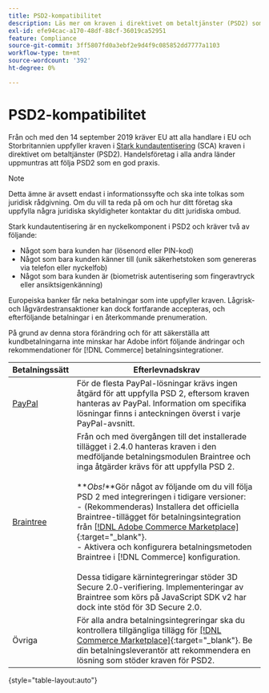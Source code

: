 ```yaml
---
title: PSD2-kompatibilitet
description: Läs mer om kraven i direktivet om betaltjänster (PSD2) som kan påverka din butik.
exl-id: efe94cac-a170-48df-88cf-36019ca52951
feature: Compliance
source-git-commit: 3ff5807fd0a3ebf2e9d4f9c085852dd7777a1103
workflow-type: tm+mt
source-wordcount: '392'
ht-degree: 0%

---
```


# PSD2-kompatibilitet

Från och med den 14 september 2019 kräver EU att alla handlare i EU och Storbritannien uppfyller kraven i [Stark kundautentisering](https://www.cardinalcommerce.com/content-hub/mandates/psd2-sca/understanding-psd2-sca) (SCA) kraven i direktivet om betaltjänster (PSD2). Handelsföretag i alla andra länder uppmuntras att följa PSD2 som en god praxis.

>[!NOTE]
>
>Detta ämne är avsett endast i informationssyfte och ska inte tolkas som juridisk rådgivning. Om du vill ta reda på om och hur ditt företag ska uppfylla några juridiska skyldigheter kontaktar du ditt juridiska ombud.

Stark kundautentisering är en nyckelkomponent i PSD2 och kräver två av följande:

- Något som bara kunden har (lösenord eller PIN-kod)
- Något som bara kunden känner till (unik säkerhetstoken som genereras via telefon eller nyckelfob)
- Något som bara kunden är (biometrisk autentisering som fingeravtryck eller ansiktsigenkänning)

Europeiska banker får neka betalningar som inte uppfyller kraven. Lågrisk- och lågvärdestransaktioner kan dock fortfarande accepteras, och efterföljande betalningar i en återkommande prenumeration.

På grund av denna stora förändring och för att säkerställa att kundbetalningarna inte minskar har Adobe infört följande ändringar och rekommendationer för [!DNL Commerce] betalningsintegrationer.

| Betalningssätt | Efterlevnadskrav |
|--- |--- |
| [PayPal](../stores-purchase/paypal.md) | För de flesta PayPal-lösningar krävs ingen åtgärd för att uppfylla PSD 2, eftersom kraven hanteras av PayPal. Information om specifika lösningar finns i anteckningen överst i varje PayPal-avsnitt. |
| [Braintree](../stores-purchase/braintree.md) | Från och med övergången till det installerade tillägget i 2.4.0 hanteras kraven i den medföljande betalningsmodulen Braintree och inga åtgärder krävs för att uppfylla PSD 2. <br /><br />**_Obs!_**Gör något av följande om du vill följa PSD 2 med integreringen i tidigare versioner:<br/>- (Rekommenderas) Installera det officiella Braintree-tillägget för betalningsintegration från [[!DNL Adobe Commerce Marketplace]](https://marketplace.magento.com/catalogsearch/result/?q=braintree#q=braintree&amp;idx=m2_cloud_prod_default_products&amp;p=0&amp;nR%5Bvisibility_search%5D%5B%3D%5D%5B0%5D=1){:target=&quot;_blank&quot;}.<br/>- Aktivera och konfigurera betalningsmetoden Braintree i [!DNL Commerce] konfiguration.<br/><br/>Dessa tidigare kärnintegreringar stöder 3D Secure 2.0-verifiering. Implementeringar av Braintree som körs på JavaScript SDK v2 har dock inte stöd för 3D Secure 2.0. |
| Övriga | För alla andra betalningsintegreringar ska du kontrollera tillgängliga tillägg för [[!DNL Commerce Marketplace]](https://marketplace.magento.com/extensions/payments-security/payment-integration.html?_ga=2.108129217.2105547619.1564067043-238341041.1564067043){:target=&quot;_blank&quot;}. Be din betalningsleverantör att rekommendera en lösning som stöder kraven för PSD2. |

{style="table-layout:auto"}
